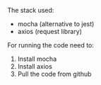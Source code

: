 The stack used:
- mocha (alternative to jest)
- axios (request library)

For running the code need to:
1. Install mocha <brew install mocha>
2. Install axios <brew install axios>
3. Pull the code from github 
